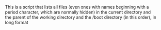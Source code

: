 This is a script that lists all files (even ones with names beginning with a period character, which are normally hidden) in the current directory and the parent of the working directory and the /boot directory (in this order), in long format
